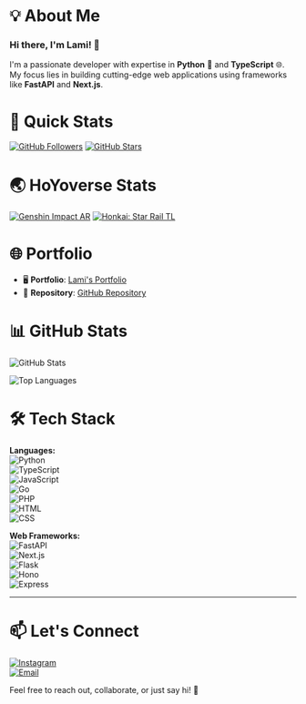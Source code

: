 # 💡 About Me

### Hi there, I'm **Lami**! 👋

I'm a passionate developer with expertise in **Python** 🐍 and **TypeScript** 🌐. My focus lies in building cutting-edge web applications using frameworks like **FastAPI** and **Next.js**. 

# 🚀 Quick Stats

[![GitHub Followers](https://img.shields.io/github/followers/lqm1?style=for-the-badge&logo=github)](https://github.com/lqm1?tab=followers)
[![GitHub Stars](https://img.shields.io/github/stars/lqm1?style=for-the-badge&logo=github)](https://github.com/lqm1?tab=repositories)

# 🌏 HoYoverse Stats

[![Genshin Impact AR](https://enka-badges.lami.workers.dev/genshin/895578273/ar?style=for-the-badge)](https://enka.network/u/895578273/)
[![Honkai: Star Rail TL](https://enka-badges.lami.workers.dev/hsr/834466088/tl?style=for-the-badge)](https://enka.network/hsr/834466088/)

# 🌐 Portfolio

- 🖥️ **Portfolio**: [Lami's Portfolio](https://lqm1.github.io/)
- 📂 **Repository**: [GitHub Repository](https://github.com/lqm1/lqm1.github.io)

# 📊 GitHub Stats

![GitHub Stats](https://github-readme-stats.vercel.app/api?username=lqm1&show_icons=true&count_private=true&hide=prs,issues,contribs&theme=tokyonight)

![Top Languages](https://github-readme-stats.vercel.app/api/top-langs/?username=lqm1&layout=compact&theme=tokyonight)

# 🛠️ Tech Stack

**Languages:**  
![Python](https://img.shields.io/badge/Python-3776AB?style=for-the-badge&logo=python&logoColor=white)  
![TypeScript](https://img.shields.io/badge/TypeScript-007ACC?style=for-the-badge&logo=typescript&logoColor=white)  
![JavaScript](https://img.shields.io/badge/JavaScript-F7DF1E?style=for-the-badge&logo=javascript&logoColor=black)  
![Go](https://img.shields.io/badge/Go-00ADD8?style=for-the-badge&logo=go&logoColor=white)  
![PHP](https://img.shields.io/badge/PHP-777BB4?style=for-the-badge&logo=php&logoColor=white)  
![HTML](https://img.shields.io/badge/HTML5-E34F26?style=for-the-badge&logo=html5&logoColor=white)  
![CSS](https://img.shields.io/badge/CSS3-1572B6?style=for-the-badge&logo=css3&logoColor=white)

**Web Frameworks:**  
![FastAPI](https://img.shields.io/badge/FastAPI-009688?style=for-the-badge&logo=fastapi&logoColor=white)  
![Next.js](https://img.shields.io/badge/Next.js-000000?style=for-the-badge&logo=next.js&logoColor=white)  
![Flask](https://img.shields.io/badge/Flask-000000?style=for-the-badge&logo=flask&logoColor=white)  
![Hono](https://img.shields.io/badge/Hono-E34F26?style=for-the-badge&logo=html5&logoColor=white)  
![Express](https://img.shields.io/badge/Express-000000?style=for-the-badge&logo=express&logoColor=white)

---

# 📫 Let's Connect

[![Instagram](https://img.shields.io/badge/-Instagram-E4405F?style=for-the-badge&logo=Instagram&logoColor=white)](https://www.instagram.com/kohnoselami)  
[![Email](https://img.shields.io/badge/-Email-D14836?style=for-the-badge&logo=Gmail&logoColor=white)](mailto:info@lami.anonaddy.com)

Feel free to reach out, collaborate, or just say hi! 🚀
